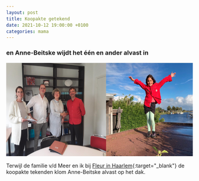 ```yaml
---
layout: post
title: Koopakte getekend
date: 2021-10-12 19:00:00 +0100
categories: mama
---
```


### en Anne-Beitske wijdt het één en ander alvast in
![koopakte](../assets/koopakte.png)  

Terwijl de familie v/d Meer en ik bij [Fleur in Haarlem](https://www.sbvg.nl/over-ons/){:target="_blank"} de koopakte tekenden klom Anne-Beitske alvast op het dak.
